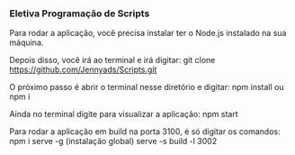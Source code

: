 <h3>Eletiva Programação de Scripts</h3>

Para rodar a aplicação, você precisa instalar ter o Node.js instalado na sua máquina.

Depois disso, você irá ao terminal e irá digitar:
git clone https://github.com/Jennyads/Scripts.git

O próximo passo é abrir o terminal nesse diretório e digitar:
npm install ou npm i


Ainda no terminal digite para visualizar a aplicação:
npm start


Para rodar a aplicação em build na porta 3100, é só digitar os comandos:
npm i serve -g (instalação global)
serve -s build -l 3002
